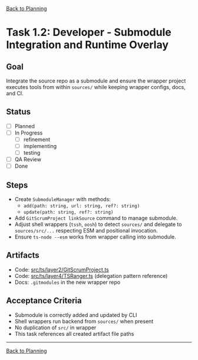 [Back to Planning](./planning.md)

# Task 1.2: Developer - Submodule Integration and Runtime Overlay

## Goal
Integrate the source repo as a submodule and ensure the wrapper project executes tools from within `sources/` while keeping wrapper configs, docs, and CI.

## Status
- [ ] Planned
- [ ] In Progress
  - [ ] refinement
  - [ ] implementing
  - [ ] testing
- [ ] QA Review
- [ ] Done

## Steps
- Create `SubmoduleManager` with methods:
  - `add(path: string, url: string, ref?: string)`
  - `update(path: string, ref?: string)`
- Add `GitScrumProject linkSource` command to manage submodule.
- Adjust shell wrappers (`tssh`, `oosh`) to detect `sources/` and delegate to `sources/src/...` respecting ESM and positional invocation.
- Ensure `ts-node --esm` works from wrapper calling into submodule.

## Artifacts
- Code: [src/ts/layer2/GitScrumProject.ts](../../../src/ts/layer2/GitScrumProject.ts)
- Code: [src/ts/layer4/TSRanger.ts](../../../src/ts/layer4/TSRanger.ts) (delegation pattern reference)
- Docs: `.gitmodules` in the new wrapper repo

## Acceptance Criteria
- Submodule is correctly added and updated by CLI
- Shell wrappers run backend from `sources/` when present
- No duplication of `src/` in wrapper
- This task references all created artifact file paths

---

[Back to Planning](./planning.md)